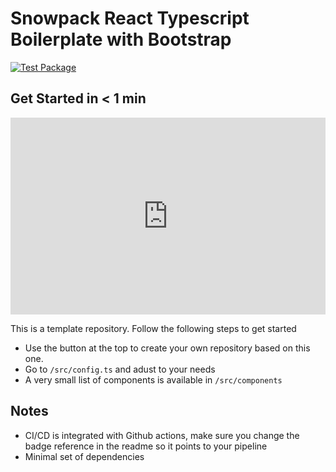 # Snowpack React Typescript Boilerplate with Bootstrap

[![Test Package](https://github.com/nexys-system/boilerplate_snowpack_bootstrap/actions/workflows/yarn.yml/badge.svg)](https://github.com/nexys-system/boilerplate_snowpack_bootstrap/actions/workflows/yarn.yml)

## Get Started in < 1 min

<div style="padding:62.5% 0 0 0;position:relative;"><iframe src="https://player.vimeo.com/video/553627790?badge=0&amp;autopause=0&amp;player_id=0&amp;app_id=58479" frameborder="0" allow="autoplay; fullscreen; picture-in-picture" allowfullscreen style="position:absolute;top:0;left:0;width:100%;height:100%;" title="boilerplate, get started"></iframe></div><script src="https://player.vimeo.com/api/player.js"></script>

This is a template repository. Follow the following steps to get started

* Use the button at the top to create your own repository based on this one. 
* Go to `/src/config.ts` and adust to your needs
* A very small list of components is available in `/src/components`

## Notes

* CI/CD is integrated with Github actions, make sure you change the badge reference in the readme so it points to your pipeline
* Minimal set of dependencies
